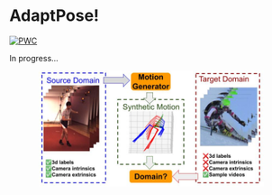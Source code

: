# AdaptPose!
[![PWC](https://img.shields.io/endpoint.svg?url=https://paperswithcode.com/badge/adaptpose-cross-dataset-adaptation-for-3d/weakly-supervised-3d-human-pose-estimation-on)](https://paperswithcode.com/sota/weakly-supervised-3d-human-pose-estimation-on?p=adaptpose-cross-dataset-adaptation-for-3d)

In progress...
<p align="center">
<img  src="Figures/Tiser.jpg" width="400">
<p/>
